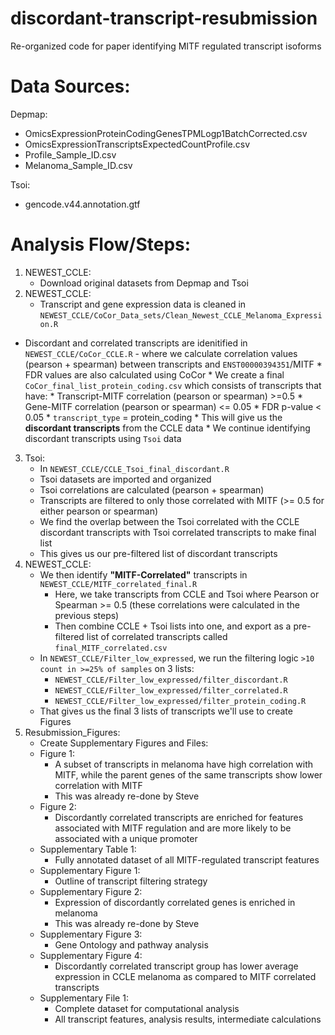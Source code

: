 # discordant-transcript-resubmission
Re-organized code for paper identifying MITF regulated transcript isoforms

# Data Sources:
Depmap:
   * OmicsExpressionProteinCodingGenesTPMLogp1BatchCorrected.csv
   * OmicsExpressionTranscriptsExpectedCountProfile.csv
   * Profile_Sample_ID.csv
   * Melanoma_Sample_ID.csv

Tsoi:
   * gencode.v44.annotation.gtf

# Analysis Flow/Steps:

1. NEWEST_CCLE:
   * Download original datasets from Depmap and Tsoi
2. NEWEST_CCLE:
   * Transcript and gene expression data is cleaned in `NEWEST_CCLE/CoCor_Data_sets/Clean_Newest_CCLE_Melanoma_Expression.R`
* Discordant and correlated transcripts are idenitified in `NEWEST_CCLE/CoCor_CCLE.R` - where we calculate correlation values (pearson + spearman) between transcripts and `ENST00000394351`/MITF 
      * FDR values are also calculated using CoCor
      * We create a final `CoCor_final_list_protein_coding.csv` which consists of transcripts that have:
         * Transcript-MITF correlation (pearson or spearman) >=0.5
         * Gene-MITF correlation (pearson or spearman) <= 0.05
         * FDR p-value < 0.05
         * `transcript_type` = protein_coding
      * This will give us the **discordant transcripts** from the CCLE data
      * We continue identifying discordant transcripts using `Tsoi` data
3. Tsoi:
   * In `NEWEST_CCLE/CCLE_Tsoi_final_discordant.R`
   * Tsoi datasets are imported and organized
   * Tsoi correlations are calculated (pearson + spearman)
   * Transcripts are filtered to only those correlated with MITF (>= 0.5 for either pearson or spearman)
   * We find the overlap between the Tsoi correlated with the CCLE discordant transcripts with Tsoi correlated transcripts to make final list
   * This gives us our pre-filtered list of discordant transcripts
4. NEWEST_CCLE:
   * We then identify **"MITF-Correlated"** transcripts in `NEWEST_CCLE/MITF_correlated_final.R`
      * Here, we take transcripts from CCLE and Tsoi where Pearson or Spearman >= 0.5 (these correlations were calculated in the previous steps)
      * Then combine CCLE + Tsoi lists into one, and export as a pre-filtered list of correlated transcripts called `final_MITF_correlated.csv`
   * In `NEWEST_CCLE/Filter_low_expressed`, we run the filtering logic `>10 count in >=25% of samples` on 3 lists:
      * `NEWEST_CCLE/Filter_low_expressed/filter_discordant.R`
      * `NEWEST_CCLE/Filter_low_expressed/filter_correlated.R`
      * `NEWEST_CCLE/Filter_low_expressed/filter_protein_coding.R`
   * That gives us the final 3 lists of transcripts we'll use to create Figures
5. Resubmission_Figures:
   * Create Supplementary Figures and Files:
   * Figure 1:
      * A subset of transcripts in melanoma have high correlation with MITF, while the parent genes of the same transcripts show lower correlation with MITF
      * This was already re-done by Steve
   * Figure 2:
      * Discordantly correlated transcripts are enriched for features associated with MITF regulation and are more likely to be associated with a unique promoter
   * Supplementary Table 1:
      * Fully annotated dataset of all MITF-regulated transcript features
   * Supplementary Figure 1:
      * Outline of transcript filtering strategy
   * Supplementary Figure 2:
      * Expression of discordantly correlated genes is enriched in melanoma
      * This was already re-done by Steve
   * Supplementary Figure 3:
      * Gene Ontology and pathway analysis
   * Supplementary Figure 4:
      * Discordantly correlated transcript group has lower average expression in CCLE melanoma as compared to MITF correlated transcripts
   * Supplementary File 1:
      * Complete dataset for computational analysis
      * All transcript features, analysis results, intermediate calculations
